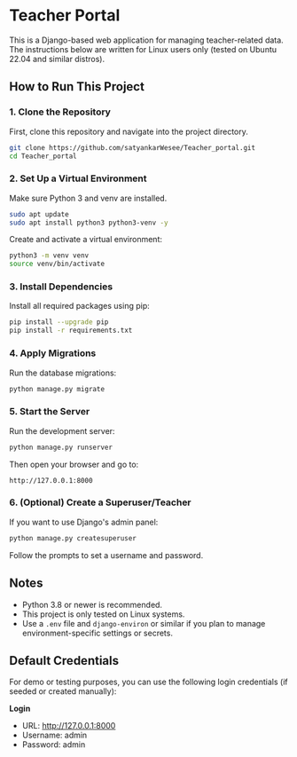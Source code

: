 # Teacher Portal

This is a Django-based web application for managing teacher-related data. The instructions below are written for Linux users only (tested on Ubuntu 22.04 and similar distros).

## How to Run This Project

### 1. Clone the Repository

First, clone this repository and navigate into the project directory.

```bash
git clone https://github.com/satyankarWesee/Teacher_portal.git
cd Teacher_portal
```

### 2. Set Up a Virtual Environment

Make sure Python 3 and venv are installed.

```bash
sudo apt update
sudo apt install python3 python3-venv -y
```

Create and activate a virtual environment:

```bash
python3 -m venv venv
source venv/bin/activate
```

### 3. Install Dependencies

Install all required packages using pip:

```bash
pip install --upgrade pip
pip install -r requirements.txt
```

### 4. Apply Migrations

Run the database migrations:

```bash
python manage.py migrate
```

### 5. Start the Server

Run the development server:

```bash
python manage.py runserver
```

Then open your browser and go to:

```
http://127.0.0.1:8000
```

### 6. (Optional) Create a Superuser/Teacher

If you want to use Django's admin panel:

```bash
python manage.py createsuperuser
```

Follow the prompts to set a username and password.

## Notes

- Python 3.8 or newer is recommended.
- This project is only tested on Linux systems.
- Use a `.env` file and `django-environ` or similar if you plan to manage environment-specific settings or secrets.

## Default Credentials

For demo or testing purposes, you can use the following login credentials (if seeded or created manually):

**Login**

- URL: http://127.0.0.1:8000
- Username: admin
- Password: admin
